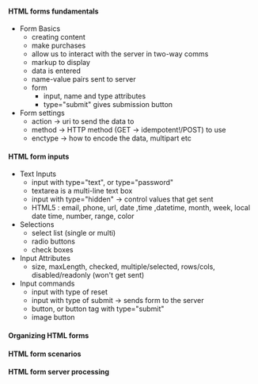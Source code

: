 #### HTML forms fundamentals

* Form Basics
  * creating content
  * make purchases
  * allow us to interact with the server in two-way comms
  * markup to display
  * data is entered
  * name-value pairs sent to server
  * form
    * input, name and type attributes 
    * type="submit" gives submission button
* Form settings
  * action -> uri to send the data to
  * method -> HTTP method (GET -> idempotent!/POST) to use
  * enctype -> how to encode the data, multipart etc

#### HTML form inputs

* Text Inputs
  * input with type="text", or type="password"
  * textarea is a multi-line text box
  * input with type="hidden" -> control values that get sent
  * HTML5 : email, phone, url, date ,time ,datetime, month, week, local date time, number, range, color 
* Selections
  * select list (single or multi)
  * radio buttons
  * check boxes
* Input Attributes
  * size, maxLength, checked, multiple/selected, rows/cols, disabled/readonly (won't get sent)  
* Input commands
  *  input with type of reset 
  *  input with type of submit -> sends form to the server
  *  button, or button tag with type="submit"
  *  image button

#### Organizing HTML forms

#### HTML form scenarios

#### HTML form server processing
